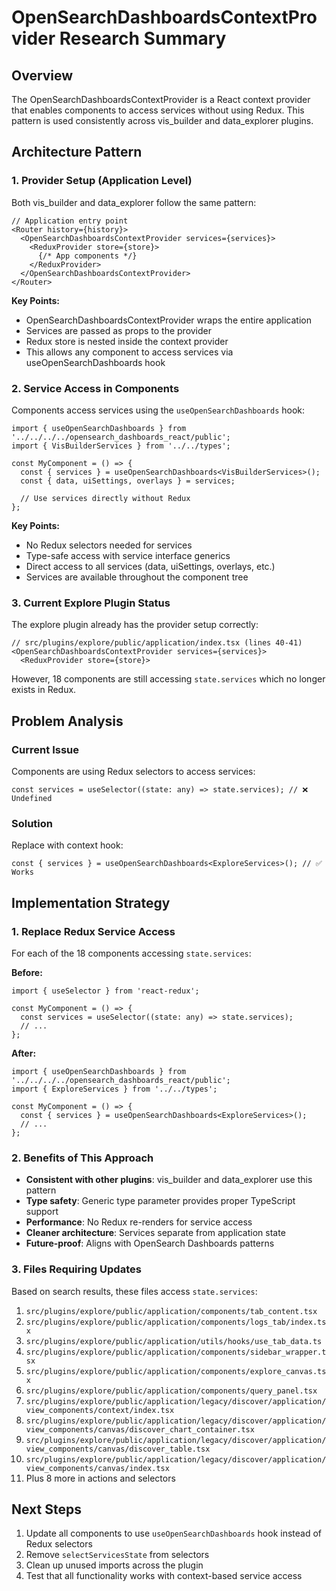 # OpenSearchDashboardsContextProvider Research Summary

## Overview
The OpenSearchDashboardsContextProvider is a React context provider that enables components to access services without using Redux. This pattern is used consistently across vis_builder and data_explorer plugins.

## Architecture Pattern

### 1. Provider Setup (Application Level)
Both vis_builder and data_explorer follow the same pattern:

```tsx
// Application entry point
<Router history={history}>
  <OpenSearchDashboardsContextProvider services={services}>
    <ReduxProvider store={store}>
      {/* App components */}
    </ReduxProvider>
  </OpenSearchDashboardsContextProvider>
</Router>
```

**Key Points:**
- OpenSearchDashboardsContextProvider wraps the entire application
- Services are passed as props to the provider
- Redux store is nested inside the context provider
- This allows any component to access services via useOpenSearchDashboards hook

### 2. Service Access in Components
Components access services using the `useOpenSearchDashboards` hook:

```tsx
import { useOpenSearchDashboards } from '../../../../opensearch_dashboards_react/public';
import { VisBuilderServices } from '../../types';

const MyComponent = () => {
  const { services } = useOpenSearchDashboards<VisBuilderServices>();
  const { data, uiSettings, overlays } = services;
  
  // Use services directly without Redux
};
```

**Key Points:**
- No Redux selectors needed for services
- Type-safe access with service interface generics
- Direct access to all services (data, uiSettings, overlays, etc.)
- Services are available throughout the component tree

### 3. Current Explore Plugin Status
The explore plugin already has the provider setup correctly:

```tsx
// src/plugins/explore/public/application/index.tsx (lines 40-41)
<OpenSearchDashboardsContextProvider services={services}>
  <ReduxProvider store={store}>
```

However, 18 components are still accessing `state.services` which no longer exists in Redux.

## Problem Analysis

### Current Issue
Components are using Redux selectors to access services:
```tsx
const services = useSelector((state: any) => state.services); // ❌ Undefined
```

### Solution
Replace with context hook:
```tsx
const { services } = useOpenSearchDashboards<ExploreServices>(); // ✅ Works
```

## Implementation Strategy

### 1. Replace Redux Service Access
For each of the 18 components accessing `state.services`:

**Before:**
```tsx
import { useSelector } from 'react-redux';

const MyComponent = () => {
  const services = useSelector((state: any) => state.services);
  // ...
};
```

**After:**
```tsx
import { useOpenSearchDashboards } from '../../../../opensearch_dashboards_react/public';
import { ExploreServices } from '../../types';

const MyComponent = () => {
  const { services } = useOpenSearchDashboards<ExploreServices>();
  // ...
};
```

### 2. Benefits of This Approach
- **Consistent with other plugins**: vis_builder and data_explorer use this pattern
- **Type safety**: Generic type parameter provides proper TypeScript support
- **Performance**: No Redux re-renders for service access
- **Cleaner architecture**: Services separate from application state
- **Future-proof**: Aligns with OpenSearch Dashboards patterns

### 3. Files Requiring Updates
Based on search results, these files access `state.services`:

1. `src/plugins/explore/public/application/components/tab_content.tsx`
2. `src/plugins/explore/public/application/components/logs_tab/index.tsx`
3. `src/plugins/explore/public/application/utils/hooks/use_tab_data.ts`
4. `src/plugins/explore/public/application/components/sidebar_wrapper.tsx`
5. `src/plugins/explore/public/application/components/explore_canvas.tsx`
6. `src/plugins/explore/public/application/components/query_panel.tsx`
7. `src/plugins/explore/public/application/legacy/discover/application/view_components/context/index.tsx`
8. `src/plugins/explore/public/application/legacy/discover/application/view_components/canvas/discover_chart_container.tsx`
9. `src/plugins/explore/public/application/legacy/discover/application/view_components/canvas/discover_table.tsx`
10. `src/plugins/explore/public/application/legacy/discover/application/view_components/canvas/index.tsx`
11. Plus 8 more in actions and selectors

## Next Steps
1. Update all components to use `useOpenSearchDashboards` hook instead of Redux selectors
2. Remove `selectServicesState` from selectors
3. Clean up unused imports across the plugin
4. Test that all functionality works with context-based service access